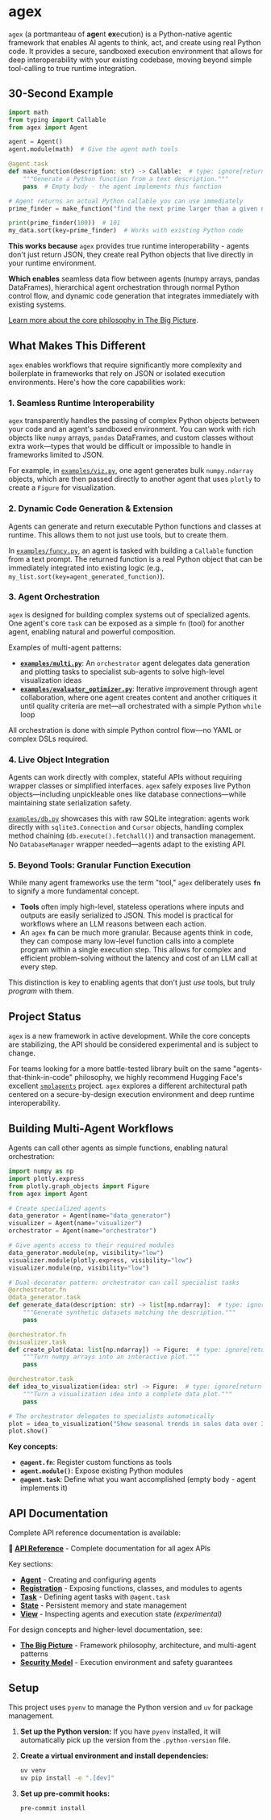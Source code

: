 # agex

`agex` (a portmanteau of **age**nt **ex**ecution) is a Python-native agentic framework that enables AI agents to think, act, and create using real Python code. It provides a secure, sandboxed execution environment that allows for deep interoperability with your existing codebase, moving beyond simple tool-calling to true runtime integration.

## 30-Second Example

```python
import math
from typing import Callable
from agex import Agent

agent = Agent()
agent.module(math)  # Give the agent math tools

@agent.task
def make_function(description: str) -> Callable:  # type: ignore[return-value]
    """Generate a Python function from a text description."""
    pass  # Empty body - the agent implements this function

# Agent returns an actual Python callable you can use immediately
prime_finder = make_function("find the next prime larger than a given number")

print(prime_finder(100))  # 101
my_data.sort(key=prime_finder)  # Works with existing Python code
```

**This works because** `agex` provides true runtime interoperability - agents don't just return JSON, they create real Python objects that live directly in your runtime environment.

**Which enables** seamless data flow between agents (numpy arrays, pandas DataFrames), hierarchical agent orchestration through normal Python control flow, and dynamic code generation that integrates immediately with existing systems.

[Learn more about the core philosophy in The Big Picture](./docs/big-picture.md).

## What Makes This Different

`agex` enables workflows that require significantly more complexity and boilerplate in frameworks that rely on JSON or isolated execution environments. Here's how the core capabilities work:

### 1. Seamless Runtime Interoperability

`agex` transparently handles the passing of complex Python objects between your code and an agent's sandboxed environment. You can work with rich objects like `numpy` arrays, `pandas` DataFrames, and custom classes without extra work—types that would be difficult or impossible to handle in frameworks limited to JSON.

For example, in [`examples/viz.py`](./examples/viz.py), one agent generates bulk `numpy.ndarray` objects, which are then passed directly to another agent that uses `plotly` to create a `Figure` for visualization.

### 2. Dynamic Code Generation & Extension

Agents can generate and return executable Python functions and classes at runtime. This allows them to not just use tools, but to create them.

In [`examples/funcy.py`](./examples/funcy.py), an agent is tasked with building a `Callable` function from a text prompt. The returned function is a real Python object that can be immediately integrated into existing logic (e.g., `my_list.sort(key=agent_generated_function)`).

### 3. Agent Orchestration

`agex` is designed for building complex systems out of specialized agents. One agent's core `task` can be exposed as a simple `fn` (tool) for another agent, enabling natural and powerful composition.

Examples of multi-agent patterns:

- **[`examples/multi.py`](./examples/multi.py)**: An `orchestrator` agent delegates data generation and plotting tasks to specialist sub-agents to solve high-level visualization ideas
- **[`examples/evaluator_optimizer.py`](./examples/evaluator_optimizer.py)**: Iterative improvement through agent collaboration, where one agent creates content and another critiques it until quality criteria are met—all orchestrated with a simple Python `while` loop

All orchestration is done with simple Python control flow—no YAML or complex DSLs required.

### 4. Live Object Integration

Agents can work directly with complex, stateful APIs without requiring wrapper classes or simplified interfaces. `agex` safely exposes live Python objects—including unpickleable ones like database connections—while maintaining state serialization safety.

[`examples/db.py`](./examples/db.py) showcases this with raw SQLite integration: agents work directly with `sqlite3.Connection` and `Cursor` objects, handling complex method chaining (`db.execute().fetchall()`) and transaction management. No `DatabaseManager` wrapper needed—agents adapt to the existing API.

### 5. Beyond Tools: Granular Function Execution

While many agent frameworks use the term "tool," `agex` deliberately uses **`fn`** to signify a more fundamental concept.

*   **Tools** often imply high-level, stateless operations where inputs and outputs are easily serialized to JSON. This model is practical for workflows where an LLM reasons between each action.
*   An `agex` **`fn`** can be much more granular. Because agents think in code, they can compose many low-level function calls into a complete program within a single execution step. This allows for complex and efficient problem-solving without the latency and cost of an LLM call at every step.

This distinction is key to enabling agents that don't just *use* tools, but truly *program* with them.

## Project Status

`agex` is a new framework in active development. While the core concepts are stabilizing, the API should be considered experimental and is subject to change.

For teams looking for a more battle-tested library built on the same "agents-that-think-in-code" philosophy, we highly recommend Hugging Face's excellent [`smolagents`](https://github.com/huggingface/smolagents) project. `agex` explores a different architectural path centered on a secure-by-design execution environment and deep runtime interoperability.

## Building Multi-Agent Workflows

Agents can call other agents as simple functions, enabling natural orchestration:

```python
import numpy as np
import plotly.express
from plotly.graph_objects import Figure
from agex import Agent

# Create specialized agents
data_generator = Agent(name="data_generator")
visualizer = Agent(name="visualizer") 
orchestrator = Agent(name="orchestrator")

# Give agents access to their required modules
data_generator.module(np, visibility="low")
visualizer.module(plotly.express, visibility="low")
visualizer.module(np, visibility="low")

# Dual-decorator pattern: orchestrator can call specialist tasks
@orchestrator.fn
@data_generator.task
def generate_data(description: str) -> list[np.ndarray]:  # type: ignore[return-value]
    """Generate synthetic datasets matching the description."""
    pass

@orchestrator.fn
@visualizer.task
def create_plot(data: list[np.ndarray]) -> Figure:  # type: ignore[return-value]
    """Turn numpy arrays into an interactive plot."""
    pass

@orchestrator.task
def idea_to_visualization(idea: str) -> Figure:  # type: ignore[return-value]
    """Turn a visualization idea into a complete data plot."""
    pass

# The orchestrator delegates to specialists automatically
plot = idea_to_visualization("Show seasonal trends in sales data over 3 years")
plot.show()
```

**Key concepts:**
- **`@agent.fn`**: Register custom functions as tools
- **`agent.module()`**: Expose existing Python modules  
- **`@agent.task`**: Define what you want accomplished (empty body - agent implements it)

## API Documentation

Complete API reference documentation is available:

**📖 [API Reference](./docs/api/overview.md)** - Complete documentation for all agex APIs

Key sections:
- **[Agent](./docs/api/agent.md)** - Creating and configuring agents
- **[Registration](./docs/api/registration.md)** - Exposing functions, classes, and modules to agents  
- **[Task](./docs/api/task.md)** - Defining agent tasks with `@agent.task`
- **[State](./docs/api/state.md)** - Persistent memory and state management
- **[View](./docs/api/view.md)** - Inspecting agents and execution state *(experimental)*

For design concepts and higher-level documentation, see:
- **[The Big Picture](./docs/big-picture.md)** - Framework philosophy, architecture, and multi-agent patterns
- **[Security Model](./docs/security.md)** - Execution environment and safety guarantees

## Setup

This project uses `pyenv` to manage the Python version and `uv` for package management.

1.  **Set up the Python version:**
    If you have `pyenv` installed, it will automatically pick up the version from the `.python-version` file.

2.  **Create a virtual environment and install dependencies:**
    ```bash
    uv venv
    uv pip install -e ".[dev]"
    ```

3.  **Set up pre-commit hooks:**
    ```bash
    pre-commit install
    ```